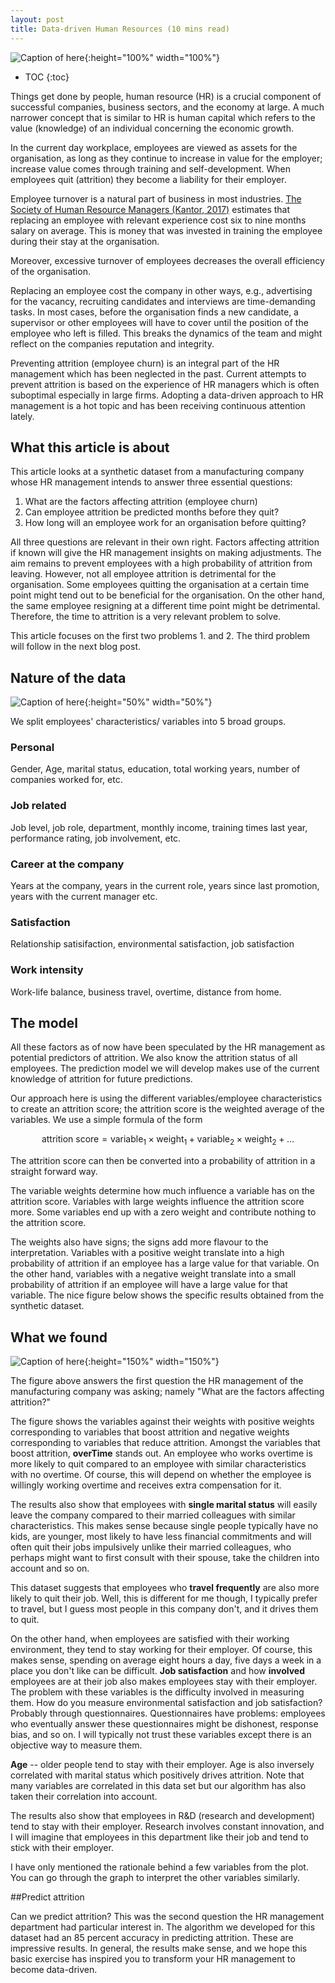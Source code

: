 ```yaml
---
layout: post
title: Data-driven Human Resources (10 mins read) 
---
```



<script type="text/javascript" async
  src="https://cdn.mathjax.org/mathjax/latest/MathJax.js?config=TeX-MML-AM_CHTML">
</script>

![Caption of here](../../images/hrdatadriven.png){:height="100%" width="100%"}

* TOC
{:toc}


Things get done by people, human resource (HR) is a crucial component of successful companies, business sectors, and the economy at large. A much narrower concept that is similar to HR is human capital which refers to the value (knowledge) of an individual concerning the economic growth. 

In the current day workplace, employees are viewed as assets for the organisation, as  long as they continue to increase in value for the employer; increase value comes through training and self-development.  When employees quit (attrition) they become a liability for their employer.  

Employee turnover is a natural part of business in most industries. [The Society of Human Resource Managers (Kantor, 2017)](https://www.shrm.org/about-shrm/pages/default.aspx) estimates that replacing an employee with relevant experience cost six to nine months salary on average.  This is money that was invested in training the employee during their stay at the organisation.

 Moreover, excessive turnover of employees decreases the overall efficiency of the organisation.  

Replacing an employee cost the company in other ways, e.g., advertising for the vacancy, recruiting candidates and interviews are time-demanding tasks.  In most cases, before the organisation finds a new candidate, a supervisor or other employees will have to cover until the position of the employee who left is filled. This breaks the dynamics of the team and might reflect on the companies reputation and integrity. 

Preventing attrition (employee churn)  is an integral part of the HR management which has been neglected in the past. Current attempts to prevent attrition is based on the experience of  HR managers which is often suboptimal especially in large firms.  Adopting a data-driven approach to HR management is a hot topic and has been receiving continuous attention lately. 

## What this article is about
This  article looks at a synthetic dataset from a manufacturing company   whose HR management intends to answer three essential questions: 
1.  What are the factors affecting attrition (employee churn)
2.  Can employee attrition be predicted months before they quit?
3.  How long will an employee work for an organisation before quitting?

All three questions are relevant in their own right. Factors affecting attrition if known will give the HR management insights on making adjustments. The aim remains to prevent employees with a high probability of attrition from leaving.  However, not all employee attrition is detrimental for the organisation.  Some employees quitting the organisation at a certain time point might tend out to be beneficial for the organisation. On the other hand, the same employee resigning at a different time point might be detrimental.  Therefore, the time to attrition is a very relevant problem to solve. 

This article focuses on the first two problems 1.  and 2. The third problem will follow in the next blog post. 

## Nature of the data
![Caption of here](../../images/attritionImage.jpg){:height="50%" width="50%"}

We split employees' characteristics/ variables into 5 broad groups. 

### Personal 
  Gender, Age, marital status, education, total working years, number of companies worked for, etc.
### Job related
  Job level, job role, department, monthly income, training times last year,      performance rating, job involvement, etc.

### Career at the company
Years at the company, years in the current role, years since last promotion, years with the current manager etc.

### Satisfaction
Relationship satisifaction, environmental satisfaction, job satisfaction

### Work intensity 
Work-life balance, business travel, overtime, distance from home. 

## The model
All these factors as of now have been speculated by the HR management as potential predictors of attrition.  We also know the attrition status of all employees. The prediction model we will develop makes use of the current knowledge of attrition for future predictions. 

Our approach here is using the different variables/employee characteristics to create an attrition score; the attrition score is the weighted average of the variables.  We use a simple formula of the form 

$$
\text{attrition score}= \text{variable}_1\times \text{weight}_1+\text{variable}_2\times \text{weight}_2+\ldots
$$

The attrition score can then be converted into a probability  of attrition in a straight forward way.

The variable weights determine how much influence a variable has on the attrition score.  Variables with large weights influence the attrition score more. Some variables end up with a zero weight and contribute nothing to the attrition score. 

The weights also have signs; the signs add more flavour to the interpretation. Variables with a positive weight translate into a high probability of attrition if an employee has a large value for that variable. On the other hand, variables with a negative weight translate into a small probability of attrition if an employee will have a large value for that variable.  The nice figure below shows the specific results obtained from the synthetic dataset. 

## What we found
![Caption of here](../../images/Results.png){:height="150%" width="150%"}

The figure above answers the first question the HR management of the manufacturing company was asking; namely "What are the factors affecting attrition?"

The figure shows the variables against their weights with positive weights corresponding to variables that boost attrition and negative weights corresponding to variables that reduce attrition. Amongst the variables that boost attrition, **overTime** stands out. An employee who works overtime is more likely to quit compared to an employee with similar characteristics with no overtime.  Of course, this will depend on whether the employee is willingly working overtime and receives extra compensation for it. 

The results also show that employees with  **single marital  status**  will easily leave the company compared to their married colleagues with similar characteristics. This makes sense because single people typically have no kids, are younger, most likely to have less financial commitments and will often quit their jobs impulsively unlike their married colleagues,  who perhaps might want to first consult with their spouse, take the children into account and so on. 

This dataset suggests that employees who **travel frequently** are also more likely to quit their job. Well, this is different for me though, I typically prefer to travel, but I guess most people in this company don't, and it drives them to quit. 

On the other hand, when employees are satisfied with their working environment, they tend  to stay working for their employer. Of course, this makes sense, spending on average eight hours a day, five days a week in a place you don't like can be difficult.  **Job satisfaction** and how **involved** employees are at their job also makes employees stay with their employer. The problem with these variables is the difficulty involved in measuring them. How do you measure environmental satisfaction and job satisfaction? Probably through questionnaires. Questionnaires have problems:  employees who eventually answer these questionnaires might be dishonest, response bias,  and so on.  I will typically not trust these variables except there is an objective way to measure them. 

**Age** -- older people tend to stay with their employer. Age is also inversely correlated with marital status which positively drives attrition. Note that  many variables are correlated in this data set but our algorithm has also taken their correlation into account. 

The results also show that employees in R&D (research and development) tend to stay with their employer. Research involves constant innovation, and I will imagine that employees in this department like their job and tend to stick with their employer. 

I have only mentioned the rationale behind a few variables from the plot. You can go through the graph to interpret the other variables similarly. 

##Predict attrition

Can we predict attrition? This was the second question the HR management department had particular  interest  in.  The algorithm we developed for this dataset had an 85 percent accuracy in predicting attrition.  These are impressive results. In general, the results make sense, and we hope this basic exercise has inspired you to transform your HR management to become data-driven. 






